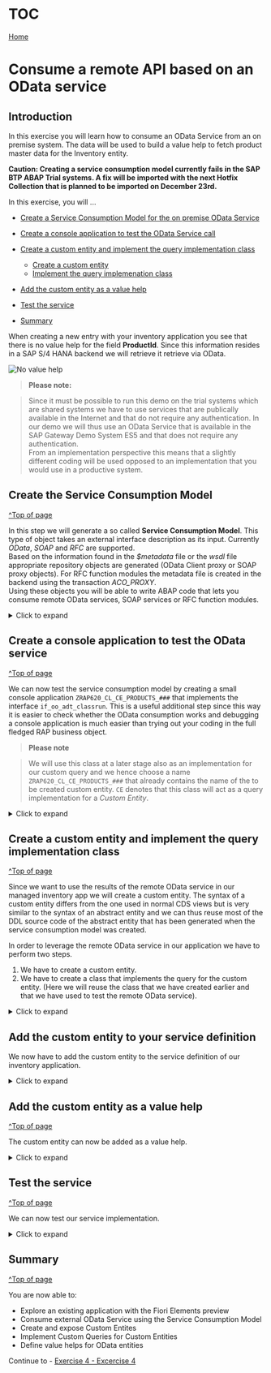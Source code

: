 # TOC
[Home](../../readme.md#exercises)
# Consume a remote API based on an OData service

## Introduction

In this exercise you will learn how to consume an OData Service from an on premise system.
The data will be used to build a value help to fetch product master data for the Inventory entity.


**Caution:
Creating a service consumption model currently fails in the SAP BTP ABAP Trial systems. A fix will be imported with the next Hotfix Collection that is planned to be imported on December 23rd.**


In this exercise, you will ...

- [Create a Service Consumption Model for the on premise OData Service](#create-the-service-consumption-model)

- [Create a console application to test the OData Service call](#create-a-console-application-to-test-the-odata-service)

- [Create a custom entity and implement the query implementation class](#create-a-custom-entity-and-implement-the-query-implementation-class)
  - [Create a custom entity](#create-a-custom-entity)
  - [Implement the query implemenation class](#implement-the-query-implemenation-class-zrap620ceproducts)   

- [Add the custom entity as a value help](#add-the-custom-entity-as-a-value-help)
- [Test the service](#test-the-service)
- [Summary](#summary) 



When creating a new entry with your inventory application you see that there is no value help for the field **ProductId**. 
Since this information resides in a SAP S/4 HANA backend we will retrieve it retrieve via OData.

 ![No value help](images/Introduction_0000.png)




> **Please note:**

> Since it must be possible to run this demo on the trial systems which are shared systems we  have to use services that are publically available in the Internet and that do not require any authentication. 
In our demo we will thus use an OData Service that is available in the SAP Gateway Demo System ES5 and that does not require any authentication.  
> From an implementation perspective this means that a slightly different coding will be used opposed to an implementation that you would use in a productive system.


## Create the Service Consumption Model
[^Top of page](#)  

In this step we will generate a so called **Service Consumption Model**. This type of object takes an external interface description as its input. Currently *OData*, *SOAP* and *RFC* are supported.   
Based on the information found in the *$metadata* file or the *wsdl* file appropriate repository objects are generated (OData Client proxy or SOAP proxy objects). For RFC function modules the metadata file is created in the backend using the transaction *ACO_PROXY*.  
Using these objects you will be able to write ABAP code that lets you consume remote OData services, SOAP services or RFC function modules.

<details>
<summary>Click to expand</summary>

We start by creating a service consumption model for an OData service that provides demo product data. This service resides on the public SAP Gateway System ES5 and does not require any authentication

1. The *$metadata* file of the OData service that we want to consume must be uploaded in file format. You have hence to download it first.
 
 - Click on the following URL https://sapes5.sapdevcenter.com/sap/opu/odata/sap/ZPDCDS_SRV/$metadata

   When you are asked to select a certificate or to authenticate, simply press the **Cancel** button, since this URL does not require any authentication.

   ![No authentication required](images/Service_Consumption_Model_0000.png)  
   
 - Download the $metadata file to your computer, you will need it later in this exercise.  

   ![Download $metadata 1](images/Service_Consumption_Model_0010.png)  
   ![Download $metadata 2](images/Service_Consumption_Model_0020.png)  

2. Switch to ADT and right click on your package **ZRAP620_###**. Select **New > Other ABAP Repository Object**.  

    ![New ABAP Repository Object 1](images/Service_Consumption_Model_0030.png)  

2. In the New ABAP Repository Object dialogue do the following

   -  Start to type **`Service`**
   -  In the list of objects select **Service Consumption Model**
   -  Click **Next**
 
      ![New ABAP Repository Object 2](images/Service_Consumption_Model_0040.png)

4. The **New Service Consumption Model** dialogue opens. Here enter the following data:

   - Name: **`ZRAP620_SC_PRODUCTS_###`**
   - Description: **`Products from ES5`**
   - Remote Consumption Model: **`OData`** (to be selected from the drop down box)
   
   Then click **Next**. 
   
   > **Caution**
   
   > Be sure that you have selected **`OData`** as the **Remote Consumption Mode** from the drop down box. We will create a service consumption model for a SOAP web service in the following exercise.
   
    ![New Service Consumption Model](images/Service_Consumption_Model_0050.png)

5. The $metadata file of the OData service that we want to consume must be uploaded in file format. If you have not yet downloaded the $metadata file you have to do this now.

   - Click **Browse** to select the $metadata file that you have downloaded earlier in this exercise
   - Class Name: **`ZRAP620_SC_PRODUCTS_###`**    
   
> **Please note**
> The wizard suggest the name of the service consumption model also as the name of the class that is going to be generated. Leave the defaulted value.

 ![OData consumption proxy](images/Service_Consumption_Model_0060.png)

6. Check the **Components of the OData Service** and click **Next**.

   You will notice that the sample service provides just one entity set `SEPMRA_I_Product_E` and one entity type `SEPMRA_I_Product_EType`. 

   ![Define Entity Set](images/Service_Consumption_Model_0065.png)

   Press **Next**.

7. The wizard will now let you choose for which entity sets support for etags should be added.

   ![Define Entity Set](images/Service_Consumption_Model_0070.png)

   Press **Next**.

8. Selection of transport request
   - Select or create a transport request
   - Press **Finish**

   ![ABAP Artifact Genertion List](images/Service_Consumption_Model_0080.png)

 9. When you check the content of your package you will notice that it contains two objects. 

    -  The service consumption model
    -  The service consumption model class

    ![ABAP Artifacts](images/Service_Consumption_Model_0100.png)

10. Select the Service Consumption Model and press the **Activate** button press or **Ctrl+F3**

11. Let us briefly investigate the service consumption model.  

   For each operation (**Read List**, **Read**, **Create**, **Update** and **Delete**) some sample code has been created that you can use when you want to call the OData Service with one of these operations. Since we want to retrieve a list of Product-IDs, we will select the operation **Read List** and click on the button **Copy to Clipboard**. We will use this code in the following step where we create a console application to test the call to the remote OData service. 
  
 ![Code sample](images/Service_Consumption_Model_0090.png)

</details>

## Create a console application to test the OData service
[^Top of page](#)

We can now test the service consumption model by creating a small console application ````ZRAP620_CL_CE_PRODUCTS_###```` that implements the interface ````if_oo_adt_classrun````. 
This is a useful additional step since this way it is easier to check whether the OData consumption works and debugging a console application is much easier than trying out your coding in the full fledged RAP business object.

> **Please note**

> We will use this class at a later stage also as an implementation for our custom query and we hence choose a name ````ZRAP620_CL_CE_PRODUCTS_###```` that already contains the name of the to be created custom entity. ````CE```` denotes that this class will act as a query implementation for a *Custom Entity*.

<details>
<summary>Click to expand</summary>

1. Right click on the folder **Source Code Library** and select **New > ABAP Class**.
   
   ![New ABAP class](images/console_app_0000.png)

2. The **New ABAP class** dialogue opens. Here you have to enter the following:

   - Name: ````ZRAP620_CL_CE_PRODUCTS_###````
   - Description: ````Query implementation custom entity```` 
   - Click **Add**
   
   The **Add ABAP Interface** dialogue opens.
   
   - Start to type ````if_oo````
   - Select ````IF_OO_ADT_CLASSRUN```` from the list of matching items
   - Press **OK** or double-click on ````IF_OO_ADT_CLASSRUN````  
   
3. Check the input and press **Next**  

   ![New ABAP class](images/console_app_0020.png)

4. Selection of transport request

   - Select or create a transport request
   - Click **Finish**
  
5. Check the source code template

  You will notice that the wizard has automatically added an implementation for the method ````IF_OO_ADT_CLASSRUN~MAIN````. 

![Selection of transport request](images/console_app_0040.png)

## CLASS ZRAP620_CL_CE_PRODUCTS_### - Implementation
[^Top of page](#)  

1. Let's start with the implementation of our test class. 

   In the public section we add two ````TYPES```` definitions. ````t_product_range```` is used to provide filter conditions for ProductIDs in form of ````SELECT-OPTIONS```` to the method ````get_products( )````.    
   The second type ````t_business_data```` is used to retrieve the business data returned by our remote OData service.  
   For both type defintions we reuse the public types definitions of our newly generated Service Consumption Model class **`zrap620_sc_products_###`**.  
   The  ````get_products( )```` method takes filter conditions in form of ````SELECT-OPTIONS```` via the importing parameter ````it_filter_cond````. In addition it is possible to provide values for ````top```` and ````skip```` to leverage client side paging.  

   So the ````DEFINITION```` section of your class should now look like follows:

<pre>
CLASS zcl_ce_rap_products_#### DEFINITION
  PUBLIC
  FINAL
  CREATE PUBLIC .

  PUBLIC SECTION.

    INTERFACES if_oo_adt_classrun .

    TYPES t_product_range TYPE RANGE OF zrap620_sc_products_###=>tys_sepmra_i_product_etype.
    TYPES t_business_data TYPE zrap620_sc_products_###=>tyt_sepmra_i_product_etype.

    METHODS get_products
      IMPORTING
        it_filter_cond   TYPE if_rap_query_filter=>tt_name_range_pairs   OPTIONAL
        top              TYPE i OPTIONAL
        skip             TYPE i OPTIONAL
      EXPORTING
        et_business_data TYPE  t_business_data
      RAISING
        /iwbep/cx_cp_remote
        /iwbep/cx_gateway
        cx_web_http_client_error
        cx_http_dest_provider_error
      .

  PROTECTED SECTION.
  PRIVATE SECTION.
ENDCLASS.
</pre>

   You will get a warning that the method **get_products( )** has not been implemented yet. Press **Ctrl+1** to start the quick fix to add an implementation for **get_products( )**.

   ![Add implementation](images/console_app_0050.png)

6. Now we will add code in the **IMPLEMENTATION** section of the method **get_products( )**. 

   The public method **get_products( )** is used to retrieve the data from the remote OData service. Since it is not possible to leverage the destination service in the trial systems, we will use the method **cl_http_destination_provider=>create_by_url** which allows us to create a http destination object based on the target URL. As the target URL we choose the root URL https://sapes5.sapdevcenter.com of the ES5 system since the relative URL that points to the OData service will be added when creating the OData client proxy.

   **Caution:**  
   Do not forget to replace the placeholder **'###'** with your unique number.  

   > Please note

   > In a normal SAP BTP, ABAP Environment system one would leverage the destination service of the underlying Cloud Foundry Environment and one would use the statement **cl_http_destination_provider=>create_by_cloud_destination** to generate a http destination in the ABAP Environment system based on these settings.

 ![Add implementation2](images/console_app_0060.png)

<pre>
  METHOD get_products.

    DATA: filter_factory   TYPE REF TO /iwbep/if_cp_filter_factory,
          filter_node      TYPE REF TO /iwbep/if_cp_filter_node,
          root_filter_node TYPE REF TO /iwbep/if_cp_filter_node.

    DATA: http_client        TYPE REF TO if_web_http_client,
          odata_client_proxy TYPE REF TO /iwbep/if_cp_client_proxy,
          read_list_request  TYPE REF TO /iwbep/if_cp_request_read_list,
          read_list_response TYPE REF TO /iwbep/if_cp_response_read_lst.

    DATA(http_destination) = cl_http_destination_provider=>create_by_url( i_url = 'https://sapes5.sapdevcenter.com' ).
    http_client = cl_web_http_client_manager=>create_by_http_destination( i_destination = http_destination ).

     odata_client_proxy = /iwbep/cl_cp_factory_remote=>create_v2_remote_proxy(
       EXPORTING
          is_proxy_model_key       = VALUE #( repository_id       = 'DEFAULT'
                                              proxy_model_id      = 'ZRAP620_SC_PRODUCTS_###'
                                              proxy_model_version = '0001' )
         io_http_client             = http_client
         iv_relative_service_root   = '/sap/opu/odata/sap/ZPDCDS_SRV/' ).

    " Navigate to the resource and create a request for the read operation
    read_list_request = odata_client_proxy->create_resource_for_entity_set( 'SEPMRA_I_PRODUCT_E' )->create_request_for_read( ).

    " Create the filter tree
    filter_factory = read_list_request->create_filter_factory( ).
    LOOP AT  it_filter_cond  INTO DATA(filter_condition).
      filter_node  = filter_factory->create_by_range( iv_property_path     = filter_condition-name
                                                              it_range     = filter_condition-range ).
      IF root_filter_node IS INITIAL.
        root_filter_node = filter_node.
      ELSE.
        root_filter_node = root_filter_node->and( filter_node ).
      ENDIF.
    ENDLOOP.

    IF root_filter_node IS NOT INITIAL.
      read_list_request->set_filter( root_filter_node ).
    ENDIF.

    IF top > 0 .
      read_list_request->set_top( top ).
    ENDIF.

    read_list_request->set_skip( skip ).

    " Execute the request and retrieve the business data
    read_list_response = read_list_request->execute( ).
    read_list_response->get_business_data( IMPORTING et_business_data = et_business_data ).
  ENDMETHOD.
</pre>

8. Finally we add the following code into the **IMPLEMENTATION** section of your **main** method

  The main method creates a simple filter for products with a name greater or equal **HT-1200**. At the same time we use client side paging to skip the first result and limit the response to 3 products.

<pre>
  METHOD if_oo_adt_classrun~main.

    DATA business_data TYPE TABLE OF zrap620_###sepmra_i_product_e.
    DATA filter_conditions  TYPE if_rap_query_filter=>tt_name_range_pairs .
    DATA ranges_table TYPE if_rap_query_filter=>tt_range_option .
    ranges_table = VALUE #( (  sign = 'I' option = 'GE' low = 'HT-1200' ) ).
    filter_conditions = VALUE #( ( name = 'PRODUCT'  range = ranges_table ) ).

    TRY.
        get_products(
          EXPORTING
            it_filter_cond    = filter_conditions
            top               =  3
            skip              =  1
          IMPORTING
            et_business_data  = business_data
          ) .
        out->write( business_data ).
      CATCH cx_root INTO DATA(exception).
        out->write( cl_message_helper=>get_latest_t100_exception( exception )->if_message~get_longtext( ) ).
    ENDTRY.

  ENDMETHOD.
</pre>


9. The code should now look as follows

   [Source code zcl_ce_rap_products_####](sources/ex2_CLAS_zcl_ce_rap_products_%23%23%23%23_step_1.txt)

10. You can now run the console application by pressing **F9**.


    ![Selection of transport request](images/console_app_0070.png)

</details>

## Create a custom entity and implement the query implementation class
[^Top of page](#)

Since we want to use the results of the remote OData service in our managed inventory app we will create a custom entity. 
The syntax of a custom entity differs from the one used in normal CDS views but is very similar to the syntax of an abstract entity and we can thus reuse most of the DDL source code of the abstract entity that has been generated when the service consumption model was created.

In order to leverage the remote OData service in our application we have to perform two steps.

1.	We have to create a custom entity. 
2.	We have to create a class that implements the query for the custom entity. (Here we will reuse the class that we have created earlier and that we have used to test the remote OData service).

<details>
<summary>Click to expand</summary>

### Create a custom entity
[^Top of page](#)

In contrast to "normal" CDS views that read data from the database from tables or other CDS views _custom entities_ act as a wrapper for a code based implementation that provides the data instead of a database table or a CDS view. 

The custom entity has to be created manually and it uses a similar syntax as the abstract entity that has been created when we have created our service consumption model.

In order to be able to retrieve the data from the remote OData service we have to built a class that implements the interface **if_rap_query_provider**. We will reuse the class that we have created earlier and add this interface to it.

The interface **if_rap_query_provider interface** only offers one method which is called **select**. Within this select method we will call the public **get_products( )** method. The select method also expects that the incoming requests provide certain OData specific query parameters. These we will set in our coding as well.

<details>
<summary>Click to expand</summary>

Let’s start with creating a new data definition ````ZRAP620_CE_PRODUCTS_###```` using the template for a custom entity.

1. Right-click on the folder **Data Definition** and select **New Data Definition.**   

   ![New data definition 1](images/custom_entity_0000.png)

2. The **New Data Defintion** dialogue opens. Here you have to enter the following values:  
   - Name: **`ZRAP620_CE_PRODUCTS_###`** 
   - Description: **`Custom entity for products from ES5`**
   
   Press **Next**
   
   ![New data definition 2](images/custom_entity_0010.png)
   
3. Selection of a transport request
   - Select or create a transport request.
   - **!!! ONLY !!!** Press *Next*. Do **NOT** press *Finish*.

   > Caution

   > If you were to press **Finish** instead of **Next**, the wizard would use the template that was used the last time when this wizard was used by the developer.  

   > In order to be sure that the correct template is selected, we **MUST** press **Next** and not **Finish** which would skip the step of template selection.

   ![New data definition 2](images/custom_entity_0020.png)

4. Select Template

   - Use the scroll bar to navigate down the list
   - Select the template **Define custom entity with parameters**
   - Press **Finish**

> **Please note**

> There is only a template for a custom entity with parameters. But this doesn’t matter. We use this template and remove the statement `with parameters parameter_name : parameter_type`.

 ![New data definition 2](images/custom_entity_0030.png)

 ![New data definition 2](images/custom_entity_0040.png)

5. Edit the source code of the custom entity

   - From the remote OData service that is used by the service consumption model we only use the following three fields for your value help: `Product`, `ProductCategory` and `Supplier`.
   - We add the annotation `@ObjectModel.query.implementedBy: 'ABAP:ZRAP620_CL_CE_PRODUCTS_###'` right before the `define custom entity` statement.

The DDL source code should now look like follows:

<pre>
@EndUserText.label: 'Custom entity for products from ES5'
@ObjectModel.query.implementedBy: 'ABAP:ZRAP620_CL_CE_PRODUCTS_###'
define custom entity ZRAP620_CE_PRODUCTS_###
{
  key Product                 : abap.char( 10 );
      ProductCategory         : abap.char( 40 );
      Supplier                : abap.char( 10 );  
}

</pre>

   [Source code ZRAP620_CE_PRODUCTS_###](sources/ex2_DDLS_ZCE_RAP_PRODUCTS_%23%23%23%23.txt)

7. Activate your changes ![Activate](images/activate.png)

> You might get the warning that the class ` ZRAP620_CE_PRODUCTS_###` is not found. This is because our class does not yet implement the interface `IF_RAP_QUERY_PROVIDER`.  

### Hints for creating the custom entity based on the type **`tys_sepmra_i_product_etype`**
[^Top of page](#)

In the above code sample we just added three fields to our custom entity.

When checking the source code of the *Service Consumption Provider Model* class we find in the public section the type defintion **`tys_sepmra_i_product_etype`** which contains the ABAP internal representation of the data.

<pre>
  CLASS zrap620_sc_products_af3 DEFINITION
  PUBLIC
  INHERITING FROM /iwbep/cl_v4_abs_pm_model_prov
  CREATE PUBLIC.

  PUBLIC SECTION.

    TYPES:
      "! <p class="shorttext synchronized" lang="en">SEPMRA_I_Product_EType</p>
      BEGIN OF tys_sepmra_i_product_etype,
        "! <em>Key property</em> Product
        product                 TYPE c LENGTH 10,
        "! ProductType
        product_type            TYPE c LENGTH 2,
        "! ProductCategory
        product_category        TYPE c LENGTH 40,
        "! CreatedByUser
        created_by_user         TYPE c LENGTH 10,
        "! CreationDateTime
        creation_date_time      TYPE timestampl,
        "! LastChangedByUser
        last_changed_by_user    TYPE c LENGTH 10,
        "! LastChangedDateTime
        last_changed_date_time  TYPE timestampl,
        "! Price
        price                   TYPE p LENGTH 9 DECIMALS 3,
        "! Currency
        currency                TYPE c LENGTH 5,
        "! Height
        height                  TYPE p LENGTH 7 DECIMALS 3,
        "! Width
        width                   TYPE p LENGTH 7 DECIMALS 3,
        "! Depth
        depth                   TYPE p LENGTH 7 DECIMALS 3,
        "! DimensionUnit
        dimension_unit          TYPE c LENGTH 3,
        "! ProductPictureURL
        product_picture_url     TYPE c LENGTH 255,
        "! ProductValueAddedTax
        product_value_added_tax TYPE int1,
        "! Supplier
        supplier                TYPE c LENGTH 10,
        "! ProductBaseUnit
        product_base_unit       TYPE c LENGTH 3,
        "! Weight
        weight                  TYPE p LENGTH 7 DECIMALS 3,
        "! WeightUnit
        weight_unit             TYPE c LENGTH 3,
        "! OriginalLanguage
        original_language       TYPE c LENGTH 2,
      END OF tys_sepmra_i_product_etype,
 
      "! <p class="shorttext synchronized" lang="en">List of SEPMRA_I_Product_EType</p>
      tyt_sepmra_i_product_etype TYPE STANDARD TABLE OF tys_sepmra_i_product_etype WITH DEFAULT KEY.

</pre>

  >
  > In addition we need the mapping information which can be found in the method **`def_sepmra_i_product_etype`**. 
  > e.g. the mapping of `PRODUCT_TYPE` to the Edm Name `ProductType`.
  >

<pre>

    lo_primitive_property = lo_entity_type->get_primitive_property( 'PRODUCT' ).
    lo_primitive_property->set_edm_name( 'Product' ) ##NO_TEXT.
    lo_primitive_property->set_edm_type( 'String' ) ##NO_TEXT.
    lo_primitive_property->set_max_length( 10 ).
    lo_primitive_property->set_scale_floating( ).
    lo_primitive_property->set_is_key( ).

    lo_primitive_property = lo_entity_type->get_primitive_property( 'PRODUCT_TYPE' ).
    lo_primitive_property->set_edm_name( 'ProductType' ) ##NO_TEXT.
    lo_primitive_property->set_edm_type( 'String' ) ##NO_TEXT.
    lo_primitive_property->set_max_length( 2 ).
    lo_primitive_property->set_scale_floating( ).
    lo_primitive_property->set_is_nullable( ).
  
</pre>

</details>

### Implement the query implemenation class ZRAP620_CE_PRODUCTS_###
[^Top of page](#)

After having created the custom entity `ZRAP620_CE_PRODUCTS_###` we now have to enhance the query implementation class `ZRAP620_CL_CE_PRODUCTS_###` that we have created earlier in this exercise.

<details>
<summary>Click to expand</summary>

1. Add interface **`IF_RAP_QUERY_PROVIDER`** to the query implementation class **`ZRAP620_CL_CE_PRODUCTS_###`**
 
   - You can use the quick fix `Ctrl+1` to add the implementation for the method `if_rap_query_provider~select`
  
<pre>
  INTERFACES if_rap_query_provider.
</pre>
  
  ![Add interface IF_RAP_QUERY_PROVIDER](images/query_implementation_0010.png)
  
   
  
2. Implement the method  `if_rap_query_provider~select`  
  
Within the `select()` method we can retrieve the details of the incoming OData call using the object `io_request`. Using the method `get_paging()` we can find out whether client side paging was requested with the incoming OData call. Using the method `get_filter()` we can retrieve the filter that was used by the incoming OData request as ranges. This comes in handy so we can provide this data when calling the method `get_products()`.

**Please note:**
It is mandatory that the response not only contains the retrieved data via the method `set_data()` but also the number of entities being returned via the method `set_total_number_of_records()`.

[Source code zcl_ce_rap_products_####](sources/ex2_CLAS_zcl_ce_rap_products_%23%23%23%23_step_2.txt)

 <pre>

   METHOD if_rap_query_provider~select.
    DATA business_data TYPE t_business_data.
    DATA business_data_external TYPE t_business_data_external.
    DATA(top)     = io_request->get_paging( )->get_page_size( ).
    DATA(skip)    = io_request->get_paging( )->get_offset( ).
    DATA(requested_fields)  = io_request->get_requested_elements( ).
    DATA(sort_order)    = io_request->get_sort_elements( ).

    TRY.
        DATA(filter_condition) = io_request->get_filter( )->get_as_ranges( ).

        get_products(
                 EXPORTING
                   it_filter_cond    = filter_condition
                   top               = CONV i( top )
                   skip              = CONV i( skip )
                 IMPORTING
                   et_business_data  = business_data
                 ) .

        business_data_external = CORRESPONDING #( business_data
                                          MAPPING Product = product
                                                  ProductCategory = product_category
                                                  Supplier = supplier
                                                   ).

        io_response->set_total_number_of_records( lines( business_data_external ) ).
        io_response->set_data( business_data_external ).

      CATCH cx_root INTO DATA(exception).
        DATA(exception_message) = cl_message_helper=>get_latest_t100_exception( exception )->if_message~get_longtext( ).
    ENDTRY.
  ENDMETHOD.

 
 </pre>

3. Activate your changes 

4. Your ABAP source code should now look like follows

[Source code ZCL_CE_RAP_PRODUCTS_####](sources/ex2_CLAS_zcl_ce_rap_products_%23%23%23%23_final.txt)

</details>

</details>

## Add the custom entity to your service definition

We now have to add the custom entity to the service definition of our inventory application.   

<details>
<summary>Click to expand</summary>

1. Open the Service Definition `ZRAP620_UI_INVENTORY_###` 

   - add the statement  
     <pre>expose ZRAP620_CE_PRODUCTS_### as Products;</pre>  
     so that the custom entity is added to the OData service.  
   - Activate your changes ![Activate](images/activate.png)
 
  ![Add custom entity to service definition](images/service_definition_0000.png)  

</details>

## Add the custom entity as a value help
[^Top of page](#)

The custom entity can now be added as a value help.  

<details>
<summary>Click to expand</summary>

1. Open the projection view for your inventory data `ZRAP620_C_INVENTORYTP_###` 

  -  Add the annotation `@Consumption.valueHelpDefinition` to the field `ProductID`
  
  <pre>
  @Consumption.valueHelpDefinition: [{ entity : {name: 'ZRAP620_CE_PRODUCTS_###', element: 'Product'  } , useForValidation: true }]  
  </pre>

This will add the custom entity `ZRAP620_CE_PRODUCTS_###` as a value help for the field `ProductId`.

![Add custom entity as a value help](images/projection_view_0000.png)  

</details>

## Test the service 
[^Top of page](#)

We can now test our service implementation.

<details>
<summary>Click to expand</summary>

1. Open the service binding `ZRAP620_UI_INVENTOR_O4_###` 

   - You will notice that now two entities are visible. `Products` and `Inventory`
   - Double-click on the entity `Inventory` or select it and use the **Preview** button.
   
     ![Service binding with custom entity](images/preview_service_0000.png)

 
 
2. Use the new value help

   - Create a new inventory
   - Click on the value help icon
   - Select a product
    
    ![Field ProductID with value help](images/preview_service_0005.png)

    ![Field ProductID with value help](images/preview_service_0010.png)
   
   


3. Create the new inventory 
 
  ![Product selected in object page](images/preview_service_0015.png)

4. Check the result

  ![Product selected in object page](images/preview_service_0020.png)

## Test input Validation on the front end
[^Top of page](#)

1. Edit the newly created inventory entry

2. Change the product name to a product name that does not exist, e.g. by adding an arbritray character `a`.

   You will see that the SAP Fiori Elements UI performs a check whether the entered product name `HT-1001a`does exist.

   This is because we have add earlier the annotation `@Consumption.valueHelpDefinition` to the field `ProductID` with the addtional parameter `useForValidation`.

<pre>
@Consumption.valueHelpDefinition: [{ entity : {name: 'ZRAP620_CE_PRODUCTS_AF3', element: 'Product'  } , useForValidation: true }]        
</pre>

   ![Input validation 1](images/preview_service_0030.png)

   ![Input validation 2](images/preview_service_0040.png)

  
</details>

## Summary
[^Top of page](#)

You are now able to:

-	Explore an existing application with the Fiori Elements preview  
- Consume external OData Service using the Service Consumption Model  
-	Create and expose Custom Entites  
-	Implement Custom Queries for Custom Entities  
-	Define value helps for OData entities   


Continue to - [Exercise 4 - Excercise 4 ](../ex4/README.md/#exercise-4---consume-a-soap-web-service)
